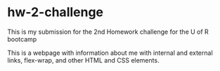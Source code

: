 # hw-2-challenge

This is my submission for the 2nd Homework challenge for the U of R bootcamp

This is a webpage with information about me with internal and external links, flex-wrap, and other HTML and CSS elements.